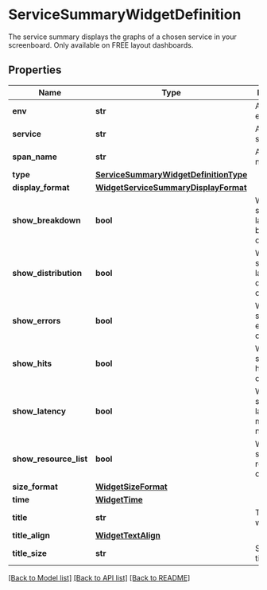 # ServiceSummaryWidgetDefinition

The service summary displays the graphs of a chosen service in your screenboard. Only available on FREE layout dashboards.
## Properties
Name | Type | Description | Notes
------------ | ------------- | ------------- | -------------
**env** | **str** | APM environment. | 
**service** | **str** | APM service. | 
**span_name** | **str** | APM span name. | 
**type** | [**ServiceSummaryWidgetDefinitionType**](ServiceSummaryWidgetDefinitionType.md) |  | 
**display_format** | [**WidgetServiceSummaryDisplayFormat**](WidgetServiceSummaryDisplayFormat.md) |  | [optional] 
**show_breakdown** | **bool** | Whether to show the latency breakdown or not. | [optional] 
**show_distribution** | **bool** | Whether to show the latency distribution or not. | [optional] 
**show_errors** | **bool** | Whether to show the error metrics or not. | [optional] 
**show_hits** | **bool** | Whether to show the hits metrics or not. | [optional] 
**show_latency** | **bool** | Whether to show the latency metrics or not. | [optional] 
**show_resource_list** | **bool** | Whether to show the resource list or not. | [optional] 
**size_format** | [**WidgetSizeFormat**](WidgetSizeFormat.md) |  | [optional] 
**time** | [**WidgetTime**](WidgetTime.md) |  | [optional] 
**title** | **str** | Title of the widget. | [optional] 
**title_align** | [**WidgetTextAlign**](WidgetTextAlign.md) |  | [optional] 
**title_size** | **str** | Size of the title. | [optional] 

[[Back to Model list]](README.md#documentation-for-models) [[Back to API list]](README.md#documentation-for-api-endpoints) [[Back to README]](README.md)


